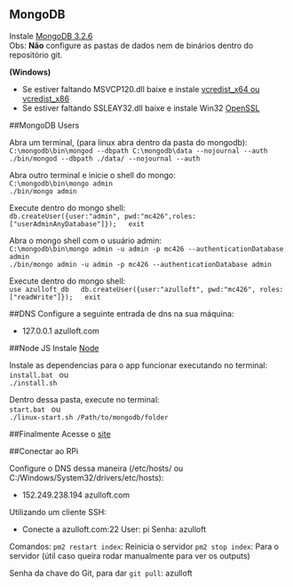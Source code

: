 ## MongoDB

Instale [MongoDB 3.2.6](https://www.mongodb.org/)  
Obs: **Não** configure as pastas de dados nem de binários dentro do repositório git.

**(Windows)**  

* Se estiver faltando MSVCP120.dll baixe e instale [vcredist_x64 ou vcredist_x86](http://www.microsoft.com/en-GB/download/details.aspx?id=40784)
* Se estiver faltando SSLEAY32.dll
baixe e instale Win32 [OpenSSL](https://slproweb.com/products/Win32OpenSSL.html)

##MongoDB Users

Abra um terminal, (para linux abra dentro da pasta do mongodb):  
`C:\mongodb\bin\mongod --dbpath C:\mongodb\data --nojournal --auth`   
`./bin/mongod --dbpath ./data/ --nojournal --auth`

Abra outro terminal e inicie o shell do mongo:  
`C:\mongodb\bin\mongo admin`   
`./bin/mongo admin`

Execute dentro do mongo shell:  
`db.createUser({user:"admin", pwd:"mc426",roles:["userAdminAnyDatabase"]});  
exit`

Abra o mongo shell com o usuário admin:  
`C:\mongodb\bin\mongo admin -u admin -p mc426 --authenticationDatabase admin`  
`./bin/mongo admin -u admin -p mc426 --authenticationDatabase admin`

Execute dentro do mongo shell:  
`use azulloft_db  
db.createUser({user:"azulloft", pwd:"mc426", roles:["readWrite"]});  
exit`

##DNS
Configure a seguinte entrada de dns na sua máquina:  

* 127.0.0.1 azulloft.com

##Node JS
Instale [Node](https://nodejs.org/en/download/) 

Instale as dependencias para o app funcionar executando no terminal:  
`install.bat `  ou  
`./install.sh`

Dentro dessa pasta, execute no terminal:   
`start.bat `  ou  
`./linux-start.sh /Path/to/mongodb/folder`

##Finalmente
Acesse o [site](http://azulloft.com:8081/)

##Conectar ao RPi

Configure o DNS dessa maneira (/etc/hosts/ ou C:/Windows/System32/drivers/etc/hosts):
* 152.249.238.194 azulloft.com

Utilizando um cliente SSH:
- Conecte a azulloft.com:22
	User: pi
	Senha: azulloft

Comandos:
	`pm2 restart index`: Reinicia o servidor
	`pm2 stop index`: Para o servidor (útil caso queira rodar manualmente para ver os outputs)

Senha da chave do Git, para dar `git pull`:
	azulloft